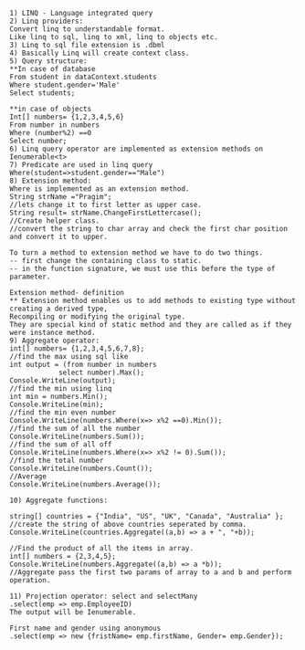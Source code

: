 	1) LINQ - Language integrated query
	2) Linq providers:
	Convert linq to understandable format.
	Like linq to sql, linq to xml, linq to objects etc.
	3) Linq to sql file extension is .dbml
	4) Basically Linq will create context class.
	5) Query structure:
	**In case of database
	From student in dataContext.students
	Where student.gender='Male'
	Select students;
	
	**in case of objects
	Int[] numbers= {1,2,3,4,5,6}
	From number in numbers
	Where (number%2) ==0
	Select number;
	6) Linq query operator are implemented as extension methods on Ienumerable<t>
	7) Predicate are used in linq query 
	Where(student=>student.gender=="Male")
	8) Extension method:
	Where is implemented as an extension method.
	String strName ="Pragim";
	//lets change it to first letter as upper case.
	String result= strName.ChangeFirstLettercase();
	//Create helper class.
	//convert the string to char array and check the first char position and convert it to upper.
	
	To turn a method to extension method we have to do two things.
	-- first change the containing class to static.
	-- in the function signature, we must use this before the type of parameter.
	
	Extension method- definition
	** Extension method enables us to add methods to existing type without creating a derived type, 
	Recompiling or modifying the original type.
	They are special kind of static method and they are called as if they were instance method.
	9) Aggregate operator:
	int[] numbers= {1,2,3,4,5,6,7,8};
	//find the max using sql like
	int output = (from number in numbers
				select number).Max();
	Console.WriteLine(output);
	//find the min using linq
	int min = numbers.Min();
	Console.WriteLine(min);
	//find the min even number
	Console.WriteLine(numbers.Where(x=> x%2 ==0).Min());
	//find the sum of all the number
	Console.WriteLine(numbers.Sum());
	//find the sum of all off
	Console.WriteLine(numbers.Where(x=> x%2 != 0).Sum());
	//find the total number
	Console.WriteLine(numbers.Count());
	//Average
	Console.WriteLine(numbers.Average());
	
	10) Aggregate functions:
	
	string[] countries = {"India", "US", "UK", "Canada", "Australia" };
	//create the string of above countries seperated by comma.
	Console.WriteLine(countries.Aggregate((a,b) => a + ", "+b));
	
	//Find the product of all the items in array.
	int[] numbers = {2,3,4,5};
	Console.WriteLine(numbers.Aggregate((a,b) => a *b));
	//Aggregate pass the first two params of array to a and b and perform operation.
	
	11) Projection operator: select and selectMany
	.select(emp => emp.EmployeeID)
	The output will be Ienumerable.
	
	First name and gender using anonymous
	.select(emp => new {fristName= emp.firstName, Gender= emp.Gender});
	
